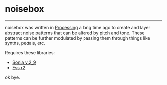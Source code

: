 # noisebox
---

noisebox was written in [Processing](https://processing.org) a long time ago to create and layer abstract noise patterns that can be altered by pitch and tone. These patterns can be further modulated by passing them through things like synths, pedals, etc.

Requires these libraries:
 * [Sonia v.2_9](http://sonia.pitaru.com)
 * [Ess r2](http://www.tree-axis.com/Ess/)
 
 ok bye.
